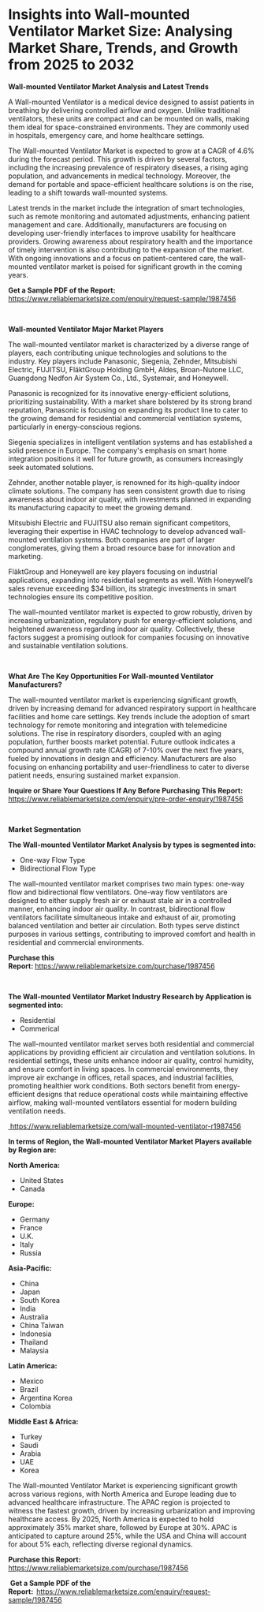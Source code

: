 <p><h1>Insights into Wall-mounted Ventilator Market Size: Analysing Market Share, Trends, and Growth from 2025 to 2032</h1></p><p><strong>Wall-mounted Ventilator Market Analysis and Latest Trends</strong></p>
<p><p>A Wall-mounted Ventilator is a medical device designed to assist patients in breathing by delivering controlled airflow and oxygen. Unlike traditional ventilators, these units are compact and can be mounted on walls, making them ideal for space-constrained environments. They are commonly used in hospitals, emergency care, and home healthcare settings.</p><p>The Wall-mounted Ventilator Market is expected to grow at a CAGR of 4.6% during the forecast period. This growth is driven by several factors, including the increasing prevalence of respiratory diseases, a rising aging population, and advancements in medical technology. Moreover, the demand for portable and space-efficient healthcare solutions is on the rise, leading to a shift towards wall-mounted systems.</p><p>Latest trends in the market include the integration of smart technologies, such as remote monitoring and automated adjustments, enhancing patient management and care. Additionally, manufacturers are focusing on developing user-friendly interfaces to improve usability for healthcare providers. Growing awareness about respiratory health and the importance of timely intervention is also contributing to the expansion of the market. With ongoing innovations and a focus on patient-centered care, the wall-mounted ventilator market is poised for significant growth in the coming years.</p></p>
<p><strong>Get a Sample PDF of the Report:&nbsp;</strong> <a href="https://www.reliablemarketsize.com/enquiry/request-sample/1987456?utm_campaign=2453&utm_medium=2&utm_source=Github&utm_content=ia&utm_term=12042025&utm_id=wall-mounted-ventilator">https://www.reliablemarketsize.com/enquiry/request-sample/1987456</a></p>
<p>&nbsp;</p>
<p><strong>Wall-mounted Ventilator Major Market Players</strong></p>
<p><p>The wall-mounted ventilator market is characterized by a diverse range of players, each contributing unique technologies and solutions to the industry. Key players include Panasonic, Siegenia, Zehnder, Mitsubishi Electric, FUJITSU, FläktGroup Holding GmbH, Aldes, Broan-Nutone LLC, Guangdong Nedfon Air System Co., Ltd., Systemair, and Honeywell.</p><p>Panasonic is recognized for its innovative energy-efficient solutions, prioritizing sustainability. With a market share bolstered by its strong brand reputation, Panasonic is focusing on expanding its product line to cater to the growing demand for residential and commercial ventilation systems, particularly in energy-conscious regions.</p><p>Siegenia specializes in intelligent ventilation systems and has established a solid presence in Europe. The company's emphasis on smart home integration positions it well for future growth, as consumers increasingly seek automated solutions.</p><p>Zehnder, another notable player, is renowned for its high-quality indoor climate solutions. The company has seen consistent growth due to rising awareness about indoor air quality, with investments planned in expanding its manufacturing capacity to meet the growing demand.</p><p>Mitsubishi Electric and FUJITSU also remain significant competitors, leveraging their expertise in HVAC technology to develop advanced wall-mounted ventilation systems. Both companies are part of larger conglomerates, giving them a broad resource base for innovation and marketing.</p><p>FläktGroup and Honeywell are key players focusing on industrial applications, expanding into residential segments as well. With Honeywell’s sales revenue exceeding $34 billion, its strategic investments in smart technologies ensure its competitive position.</p><p>The wall-mounted ventilator market is expected to grow robustly, driven by increasing urbanization, regulatory push for energy-efficient solutions, and heightened awareness regarding indoor air quality. Collectively, these factors suggest a promising outlook for companies focusing on innovative and sustainable ventilation solutions.</p></p>
<p>&nbsp;</p>
<p><strong>What Are The Key Opportunities For Wall-mounted Ventilator Manufacturers?</strong></p>
<p><p>The wall-mounted ventilator market is experiencing significant growth, driven by increasing demand for advanced respiratory support in healthcare facilities and home care settings. Key trends include the adoption of smart technology for remote monitoring and integration with telemedicine solutions. The rise in respiratory disorders, coupled with an aging population, further boosts market potential. Future outlook indicates a compound annual growth rate (CAGR) of 7-10% over the next five years, fueled by innovations in design and efficiency. Manufacturers are also focusing on enhancing portability and user-friendliness to cater to diverse patient needs, ensuring sustained market expansion.</p></p>
<p><strong>Inquire or Share Your Questions If Any Before Purchasing This Report:</strong> <a href="https://www.reliablemarketsize.com/enquiry/pre-order-enquiry/1987456?utm_campaign=2453&utm_medium=2&utm_source=Github&utm_content=ia&utm_term=12042025&utm_id=wall-mounted-ventilator">https://www.reliablemarketsize.com/enquiry/pre-order-enquiry/1987456</a></p>
<p>&nbsp;</p>
<p><strong>Market Segmentation</strong></p>
<p><strong>The Wall-mounted Ventilator Market Analysis by types is segmented into:</strong></p>
<p><ul><li>One-way Flow Type</li><li>Bidirectional Flow Type</li></ul></p>
<p><p>The wall-mounted ventilator market comprises two main types: one-way flow and bidirectional flow ventilators. One-way flow ventilators are designed to either supply fresh air or exhaust stale air in a controlled manner, enhancing indoor air quality. In contrast, bidirectional flow ventilators facilitate simultaneous intake and exhaust of air, promoting balanced ventilation and better air circulation. Both types serve distinct purposes in various settings, contributing to improved comfort and health in residential and commercial environments.</p></p>
<p><strong>Purchase this Report:&nbsp;</strong><a href="https://www.reliablemarketsize.com/purchase/1987456?utm_campaign=2453&utm_medium=2&utm_source=Github&utm_content=ia&utm_term=12042025&utm_id=wall-mounted-ventilator">https://www.reliablemarketsize.com/purchase/1987456</a></p>
<p>&nbsp;</p>
<p><strong>The Wall-mounted Ventilator Market Industry Research by Application is segmented into:</strong></p>
<p><ul><li>Residential</li><li>Commerical</li></ul></p>
<p><p>The wall-mounted ventilator market serves both residential and commercial applications by providing efficient air circulation and ventilation solutions. In residential settings, these units enhance indoor air quality, control humidity, and ensure comfort in living spaces. In commercial environments, they improve air exchange in offices, retail spaces, and industrial facilities, promoting healthier work conditions. Both sectors benefit from energy-efficient designs that reduce operational costs while maintaining effective airflow, making wall-mounted ventilators essential for modern building ventilation needs.</p></p>
<p><a href="https://www.reliablemarketsize.com/wall-mounted-ventilator-r1987456?utm_campaign=2453&utm_medium=2&utm_source=Github&utm_content=ia&utm_term=12042025&utm_id=wall-mounted-ventilator">&nbsp;https://www.reliablemarketsize.com/wall-mounted-ventilator-r1987456</a></p>
<p><strong>In terms of Region, the Wall-mounted Ventilator Market Players available by Region are:</strong></p>
<p>
    <p> <strong> North America: </strong>
        <ul>
            <li>United States</li>
            <li>Canada</li>
        </ul>
        </p> 
    <p> <strong> Europe: </strong>
        <ul>
            <li>Germany</li>
            <li>France</li>
            <li>U.K.</li>
            <li>Italy</li>
            <li>Russia</li>
        </ul>
        </p> 
    <p> <strong> Asia-Pacific: </strong>
        <ul>
            <li>China</li>
            <li>Japan</li>
            <li>South Korea</li>
            <li>India</li>
            <li>Australia</li>
            <li>China Taiwan</li>
            <li>Indonesia</li>
            <li>Thailand</li>
            <li>Malaysia</li>
        </ul>
        </p> 
    <p> <strong> Latin America: </strong>
        <ul>
            <li>Mexico</li>
            <li>Brazil</li>
            <li>Argentina Korea</li>
            <li>Colombia</li>
        </ul>
        </p> 
    <p> <strong> Middle East & Africa: </strong>
        <ul>
            <li>Turkey</li>
            <li>Saudi</li>
            <li>Arabia</li>
            <li>UAE</li>
            <li>Korea</li>
        </ul>
    </p>
    </p>
<p><p>The Wall-mounted Ventilator Market is experiencing significant growth across various regions, with North America and Europe leading due to advanced healthcare infrastructure. The APAC region is projected to witness the fastest growth, driven by increasing urbanization and improving healthcare access. By 2025, North America is expected to hold approximately 35% market share, followed by Europe at 30%. APAC is anticipated to capture around 25%, while the USA and China will account for about 5% each, reflecting diverse regional dynamics.</p></p>
<p><strong>Purchase this Report: </strong><a href="https://www.reliablemarketsize.com/purchase/1987456?utm_campaign=2453&utm_medium=2&utm_source=Github&utm_content=ia&utm_term=12042025&utm_id=wall-mounted-ventilator">https://www.reliablemarketsize.com/purchase/1987456</a></p>
<p>&nbsp;<strong>Get a Sample PDF of the Report:&nbsp;&nbsp;</strong><a href="https://www.reliablemarketsize.com/enquiry/request-sample/1987456?utm_campaign=2453&utm_medium=2&utm_source=Github&utm_content=ia&utm_term=12042025&utm_id=wall-mounted-ventilator">https://www.reliablemarketsize.com/enquiry/request-sample/1987456</a></p>
<p><strong></strong></p>
<p><p></p><p></p><p></p></p>